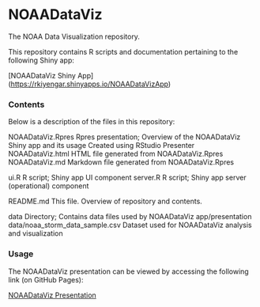 # NOAADataViz

The NOAA Data Visualization repository.

This repository contains R scripts and documentation pertaining to the following Shiny app:

[NOAADataViz Shiny App] (https://rkiyengar.shinyapps.io/NOAADataVizApp)

### Contents

Below is a description of the files in this repository:

NOAADataViz.Rpres			Rpres presentation; Overview of the NOAADataViz Shiny app and its usage
					Created using RStudio Presenter
NOAADataViz.html			HTML file generated from NOAADataViz.Rpres
NOAADataViz.md				Markdown file generated from NOAADataViz.Rpres

ui.R					R script; Shiny app UI component
server.R				R script; Shiny app server (operational) component

README.md				This file. Overview of repository and contents.

data					Directory; Contains data files used by NOAADataViz app/presentation
data/noaa_storm_data_sample.csv		Dataset used for NOAADataViz analysis and visualization

### Usage

The NOAADataViz presentation can be viewed by accessing the following link (on GitHub Pages):

[NOAADataViz Presentation](https://rkiyengar.github.io/NOAADataViz/NOAADataViz.html)



